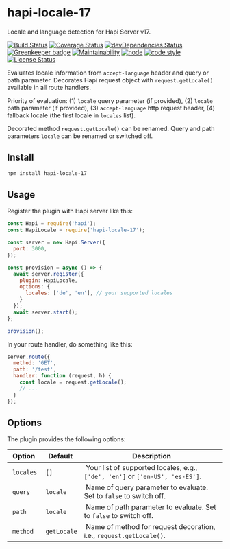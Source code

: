 # hapi-locale-17

Locale and language detection for Hapi Server v17.

[![Build Status](https://travis-ci.org/frankthelen/hapi-locale-17.svg?branch=master)](https://travis-ci.org/frankthelen/hapi-locale-17)
[![Coverage Status](https://coveralls.io/repos/github/frankthelen/hapi-locale-17/badge.svg?branch=master)](https://coveralls.io/github/frankthelen/hapi-locale-17?branch=master)
[![devDependencies Status](https://david-dm.org/frankthelen/hapi-locale-17/dev-status.svg)](https://david-dm.org/frankthelen/hapi-locale-17?type=dev)
[![Greenkeeper badge](https://badges.greenkeeper.io/frankthelen/hapi-locale-17.svg)](https://greenkeeper.io/)
[![Maintainability](https://api.codeclimate.com/v1/badges/2b21f79b2657870c146f/maintainability)](https://codeclimate.com/github/frankthelen/hapi-locale-17/maintainability)
[![node](https://img.shields.io/node/v/hapi-locale-17.svg)]()
[![code style](https://img.shields.io/badge/code_style-airbnb-brightgreen.svg)](https://github.com/airbnb/javascript)
[![License Status](http://img.shields.io/npm/l/hapi-locale-17.svg)]()

Evaluates locale information from `accept-language` header and query or path parameter.
Decorates Hapi request object with `request.getLocale()` available in all route handlers.

Priority of evaluation:
(1) `locale` query parameter (if provided),
(2) `locale` path parameter (if provided),
(3) `accept-language` http request header,
(4) fallback locale (the first locale in `locales` list).

Decorated method `request.getLocale()` can be renamed.
Query and path parameters `locale` can be renamed or switched off.

## Install

```bash
npm install hapi-locale-17
```

## Usage

Register the plugin with Hapi server like this:

```js
const Hapi = require('hapi');
const HapiLocale = require('hapi-locale-17');

const server = new Hapi.Server({
  port: 3000,
});

const provision = async () => {
  await server.register({
    plugin: HapiLocale,
    options: {
      locales: ['de', 'en'], // your supported locales
    }
  });
  await server.start();
};

provision();
```

In your route handler, do something like this:

```js
server.route({
  method: 'GET',
  path: '/test',
  handler: function (request, h) {
    const locale = request.getLocale();
    // ...
  }
});
```

## Options

The plugin provides the following options:

| Option    | Default     | Description |
|-----------|-------------|-------------|
| `locales` | `[]`        | Your list of supported locales, e.g., `['de', 'en']` or `['en-US', 'es-ES']`. |
| `query`   | `locale`    | Name of query parameter to evaluate. Set to `false` to switch off. |
| `path`    | `locale`    | Name of path parameter to evaluate. Set to `false` to switch off. |
| `method`  | `getLocale` | Name of method for request decoration, i.e., `request.getLocale()`. |
